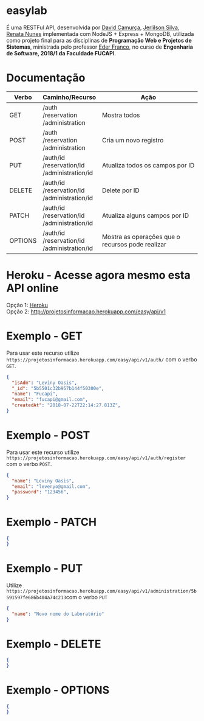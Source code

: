 # easylab

É uma RESTFul API, desenvolvida por [David Camurça](https://github.com/davidscamurca), [Jerlilson Silva](https://github.com/jerlilson), [Renata Nunes](https://github.com/Renata-SN) implementada com NodeJS + Express + MongoDB, utilizada como projeto final para as disciplinas de **Programação Web e Projetos de Sistemas**, ministrada pelo professor [Eder Franco](https://github.com/ederfranco23), no curso de **Engenharia de Software, 2018/1 da Faculdade FUCAPI**.


# Documentação
| Verbo   | Caminho/Recurso | Ação |
| ------- | --------------- |------- |
| GET     | /auth<br>/reservation<br>/administration<br> | Mostra todos |  
| POST    | /auth<br>/reservation<br>/administration<br> | Cria um novo registro  |
| PUT     | /auth/id<br>/reservation/id<br>/administration/id<br> | Atualiza todos os campos por ID |
| DELETE  | /auth/id<br>/reservation/id<br>/administration/id<br> | Delete por ID |
| PATCH   | /auth/id<br>/reservation/id<br>/administration/id<br> | Atualiza alguns campos por ID   |
| OPTIONS | /auth/id<br>/reservation/id<br>/administration/id<br> | Mostra as operações que o recursos pode realizar |

# Heroku - Acesse agora mesmo esta API online

Opção 1: [Heroku](http://projetosinformacao.herokuapp.com/easy/api/v1)<br>
Opção 2: http://projetosinformacao.herokuapp.com/easy/api/v1

# Exemplo - GET

Para usar este recurso utilize `https://projetosinformacao.herokuapp.com/easy/api/v1/auth/` com o verbo `GET`.

```json
{
  "isAdm": "Leviny Oasis",
  "_id": "5b5501c32b957b144f50300e",
  "name": "Fucapi",
  "email": "fucapi@gmail.com",
  "createdAt": "2018-07-22T22:14:27.813Z",
}
```

# Exemplo - POST

Para usar este recurso utilize `https://projetosinformacao.herokuapp.com/easy/api/v1/auth/register` com o verbo `POST`.

```json
{
  "name": "Leviny Oasis",
  "email": "levenyo@gmail.com",
  "password": "123456",
}
```

# Exemplo - PATCH
```json
{
}
```

# Exemplo - PUT

Utilize `https://projetosinformacao.herokuapp.com/easy/api/v1/administration/5b591597fe686b404a74c213`com o verbo `PUT`

```json
{
  "name": "Novo nome do Laboratório"
}
```

# Exemplo - DELETE
```json
{
}
```


# Exemplo - OPTIONS
```json
{
}
```

